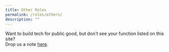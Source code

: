 ```yaml
---
title: Other Roles
permalink: /roles/others/
description: ""
---
```

Want to build tech for public good, but don't see your function listed on this site? <br>Drop us a note [here](https://form.gov.sg/6379df7d2a40e20012dd2cc8).